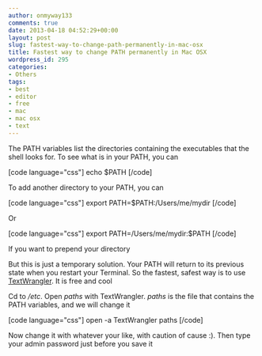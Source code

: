 ```yaml
---
author: onmyway133
comments: true
date: 2013-04-18 04:52:29+00:00
layout: post
slug: fastest-way-to-change-path-permanently-in-mac-osx
title: Fastest way to change PATH permanently in Mac OSX
wordpress_id: 295
categories:
- Others
tags:
- best
- editor
- free
- mac
- mac osx
- text
---
```


The PATH variables list the directories containing the executables that the shell looks for. To see what is in your PATH, you can

[code language="css"]
echo $PATH
[/code]

To add another directory to your PATH, you can

[code language="css"]
export PATH=$PATH:/Users/me/mydir
[/code]

Or

[code language="css"]
export PATH=/Users/me/mydir:$PATH
[/code]

If you want to prepend your directory

But this is just a temporary solution. Your PATH will return to its previous state when you restart your Terminal. So the fastest, safest way is to use [TextWrangler](http://www.barebones.com/products/textwrangler/). It is free and cool

Cd to _/etc_. Open _paths_ with TextWrangler. _paths_ is the file that contains the PATH variables, and we will change it

[code language="css"]
open -a TextWrangler paths
[/code]

Now change it with whatever your like, with caution of cause :). Then type your admin password just before you save it
